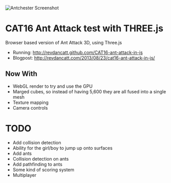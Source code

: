 ![Antchester Screenshot](http://cattopus23.com/img/panel-CAT16.png)

CAT16 Ant Attack test with THREE.js
===================================

Browser based version of Ant Attack 3D, using Three.js

+ Running: http://revdancatt.github.com/CAT16-ant-attack-in-js
+ Blogpost: http://revdancatt.com/2013/08/23/cat16-ant-attack-in-js/

Now With
--------

+   WebGL render to try and use the GPU
+   Marged cubes, so instead of having 5,600 they are all fused into a single mesh
+   Texture mapping
+   Camera controls

TODO
====

+   Add collision detection
+   Ability for the girl/boy to jump up onto surfaces
+   Add ants
+   Collision detection on ants
+   Add pathfinding to ants
+   Some kind of scoring system
+   Multiplayer
